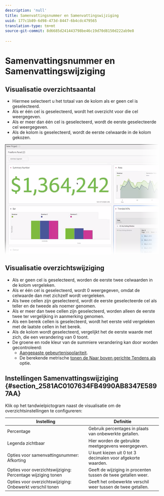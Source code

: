 ```yaml
---
description: 'null'
title: Samenvattingsnummer en Samenvattingswijziging
uuid: 177c1b89-6d98-473d-8447-6b4cdc479565
translation-type: tm+mt
source-git-commit: 8d6685d241443798be46c19d70d8150d222ab9e8

---
```



# Samenvattingsnummer en Samenvattingswijziging

## Visualisatie overzichtsaantal

* Hiermee selecteert u het totaal van de kolom als er geen cel is geselecteerd.
* Als er één cel is geselecteerd, wordt het overzicht voor die cel weergegeven.
* Als er meer dan één cel is geselecteerd, wordt de eerste geselecteerde cel weergegeven.
* Als de kolom is geselecteerd, wordt de eerste celwaarde in de kolom gekozen.

![](assets/summary-number.png)

## Visualisatie overzichtswijziging

* Als er geen cel is geselecteerd, worden de eerste twee celwaarden in de kolom vergeleken.
* Als er één cel is geselecteerd, wordt 0 weergegeven, omdat de celwaarde dan met zichzelf wordt vergeleken.
* Als twee cellen zijn geselecteerd, wordt de eerste geselecteerde cel als teller en de tweede als noemer genomen.
* Als er meer dan twee cellen zijn geselecteerd, worden alleen de eerste twee ter vergelijking in aanmerking genomen.
* Als een bereik cellen is geselecteerd, wordt het eerste veld vergeleken met de laatste cellen in het bereik.
* Als de kolom wordt geselecteerd, vergelijkt het de eerste waarde met zich, die een verandering van 0 toont.
* De groene en rode kleur van de summiere verandering kan door worden gecontroleerd:
   * [Aangepaste gebeurtenispolariteit](https://docs.adobe.com/content/help/en/analytics/admin/admin-tools/success-events/success-event.html).
   * De berekende metrische [tonen de Naar boven gerichte Tendens als](https://docs.adobe.com/content/help/en/analytics/components/calculated-metrics/calcmetric-workflow/cm-build-metrics.html) optie.

## Instellingen Samenvattingswijziging {#section_2581AC0107634FB4990AB8347E5897AA}

Klik op het tandwielpictogram naast de visualisatie om de overzichtsinstellingen te configureren:

| Instelling | Definitie |
|--- |--- |
| Percentage | Gebruik percentages in plaats van onbewerkte getallen. |
| Legenda zichtbaar | Hier worden de gebruikte meetgegevens weergegeven. |
| Opties voor samenvattingsnummer: Afkorting | U kunt kiezen uit 0 tot 3 decimalen voor afgekorte waarden. |
| Opties voor overzichtswijziging: Percentage wijziging tonen | Geeft de wijziging in procenten tussen de twee getallen weer. |
| Opties voor overzichtswijziging: Onbewerkt verschil tonen | Geeft het onbewerkte verschil weer tussen de twee getallen. |
